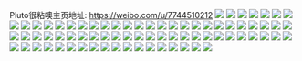 Pluto很粘噢主页地址: https://weibo.com/u/7744510212 
![](https://wx4.sinaimg.cn/mw2000/008s7aT2gy1h961npsupij32c02c0kjm.jpg) 
![](https://wx4.sinaimg.cn/mw2000/008s7aT2gy1h961nk6kfmj30zk0k0q75.jpg) 
![](https://wx4.sinaimg.cn/mw2000/008s7aT2gy1h8rnaagovvj31hc0u0196.jpg) 
![](https://wx4.sinaimg.cn/mw2000/008s7aT2gy1h8rnabujw2j32c0340e82.jpg) 
![](https://wx4.sinaimg.cn/mw2000/008s7aT2gy1h8rnaa0bh4j31hc0u04cp.jpg) 
![](https://wx4.sinaimg.cn/mw2000/008s7aT2gy1h8c10vjjppj31hc0u0aoq.jpg) 
![](https://wx4.sinaimg.cn/mw2000/008s7aT2gy1h7npcii7unj32560zoh8t.jpg) 
![](https://wx4.sinaimg.cn/mw2000/008s7aT2gy1h7npcsy0qrj32560zo1ky.jpg) 
![](https://wx4.sinaimg.cn/mw2000/008s7aT2gy1h7npcv1663j32560zoe3j.jpg) 
![](https://wx4.sinaimg.cn/mw2000/008s7aT2gy1h7db54ofcsj32c0340x6q.jpg) 
![](https://wx4.sinaimg.cn/mw2000/008s7aT2gy1h6uulauwwbj33402c0e51.jpg) 
![](https://wx4.sinaimg.cn/mw2000/008s7aT2gy1h6uulh229hj30zo256npe.jpg) 
![](https://wx4.sinaimg.cn/mw2000/008s7aT2gy1h6uulhye3oj30zo2564g9.jpg) 
![](https://wx4.sinaimg.cn/mw2000/008s7aT2gy1h6lifl331kj30zo256e4i.jpg) 
![](https://wx4.sinaimg.cn/mw2000/008s7aT2gy1h6lifpqmloj30zo2564ia.jpg) 
![](https://wx4.sinaimg.cn/mw2000/008s7aT2gy1h691x4waouj30u01hc41f.jpg) 
![](https://wx4.sinaimg.cn/mw2000/008s7aT2gy1h50t7pahcpj30u01hcdpr.jpg) 
![](https://wx4.sinaimg.cn/mw2000/008s7aT2gy1h4vtnijvyxj32c02c0x6p.jpg) 
![](https://wx4.sinaimg.cn/mw2000/008s7aT2gy1h4vtnjz17sj31dc0ww1kx.jpg) 
![](https://wx4.sinaimg.cn/mw2000/008s7aT2gy1h4vtoluw02j31400u0dsb.jpg) 
![](https://wx4.sinaimg.cn/mw2000/008s7aT2gy1h4vtnv7u23j32c02c0x6p.jpg) 
![](https://wx4.sinaimg.cn/mw2000/008s7aT2gy1h4vtng2z26j30u01hcqb7.jpg) 
![](https://wx4.sinaimg.cn/mw2000/008s7aT2gy1h4ihn4k356j32c02c0kjm.jpg) 
![](https://wx4.sinaimg.cn/mw2000/008s7aT2gy1h4c2s54kbpj32bb333u0y.jpg) 
![](https://wx4.sinaimg.cn/mw2000/008s7aT2gy1h46sn07j8uj32c02c07wi.jpg) 
![](https://wx4.sinaimg.cn/mw2000/008s7aT2gy1h46sm1avk9j31sc1sctxv.jpg) 
![](https://wx4.sinaimg.cn/mw2000/008s7aT2gy1h46sm6uzpqj32c03401ky.jpg) 
![](https://wx4.sinaimg.cn/mw2000/008s7aT2gy1h46sm7nyc0j30qu1bpqco.jpg) 
![](https://wx4.sinaimg.cn/mw2000/008s7aT2gy1h46smbxn5qj33342bcb2a.jpg) 
![](https://wx4.sinaimg.cn/mw2000/008s7aT2gy1h46sn0y65sj30u00u0k2b.jpg) 
![](https://wx4.sinaimg.cn/mw2000/008s7aT2gy1h3vx6tf764j30u00u0k3c.jpg) 
![](https://wx4.sinaimg.cn/mw2000/008s7aT2gy1h3lo1dfoi3j30zo256qv5.jpg) 
![](https://wx4.sinaimg.cn/mw2000/008s7aT2gy1h3lo1q37q6j30zo2564qq.jpg) 
![](https://wx4.sinaimg.cn/mw2000/008s7aT2gy1h3lo1yfy2lj30u00u0ds9.jpg) 
![](https://wx4.sinaimg.cn/mw2000/008s7aT2gy1h3lo23f5yjj30u00u07f0.jpg) 
![](https://wx4.sinaimg.cn/mw2000/008s7aT2gy1h3ljfszmqaj30u00u0afi.jpg) 
![](https://wx4.sinaimg.cn/mw2000/008s7aT2gy1h3ljeqj6p4j31xz3407wi.jpg) 
![](https://wx4.sinaimg.cn/mw2000/008s7aT2gy1h3ljgb2p1pj30u00u0ah0.jpg) 
![](https://wx4.sinaimg.cn/mw2000/008s7aT2gy1h3dy03k485j30zo256npd.jpg) 
![](https://wx4.sinaimg.cn/mw2000/008s7aT2gy1h3dy145ct0j30zo256npd.jpg) 
![](https://wx4.sinaimg.cn/mw2000/008s7aT2gy1h3dxzek1mpj32c02c0npe.jpg) 
![](https://wx4.sinaimg.cn/mw2000/008s7aT2gy1h34sc53csvj30u01hc7eq.jpg) 
![](https://wx4.sinaimg.cn/mw2000/008s7aT2gy1h33o2sxg5bj30zo2564qp.jpg) 
![](https://wx4.sinaimg.cn/mw2000/008s7aT2gy1h33o2pdliqj30u01hcdsv.jpg) 
![](https://wx4.sinaimg.cn/mw2000/008s7aT2gy1h32g89kqjcj32c02c0x6p.jpg) 
![](https://wx4.sinaimg.cn/mw2000/008s7aT2gy1h32g8e0ys2j32c02c0b2a.jpg) 
![](https://wx4.sinaimg.cn/mw2000/008s7aT2gy1h32g9ejen2j30zo2564qp.jpg) 
![](https://wx4.sinaimg.cn/mw2000/008s7aT2gy1h32ge23bv5j30zo2564qp.jpg) 
![](https://wx4.sinaimg.cn/mw2000/008s7aT2gy1h2xq4ar3adj32c02c0kjl.jpg) 
![](https://wx4.sinaimg.cn/mw2000/008s7aT2gy1h2xq5c1432j30zo256hdt.jpg) 
![](https://wx4.sinaimg.cn/mw2000/008s7aT2gy1h2xq63u7q3j30u01hc4g4.jpg) 
![](https://wx4.sinaimg.cn/mw2000/008s7aT2gy1h2xq4h03rxj32c02c01ky.jpg) 
![](https://wx4.sinaimg.cn/mw2000/008s7aT2gy1h2xq5jhbfrj30zo2561kx.jpg) 
![](https://wx4.sinaimg.cn/mw2000/008s7aT2gy1h2xq53a7kdj30u01hcqgl.jpg) 
![](https://wx4.sinaimg.cn/mw2000/008s7aT2gy1h2xq5y1ib9j30zo256b29.jpg) 
![](https://wx4.sinaimg.cn/mw2000/008s7aT2gy1h2r1ti8nupj32c0340hdv.jpg) 
![](https://wx4.sinaimg.cn/mw2000/008s7aT2gy1h2d1zxlv97j31zg2omu0x.jpg) 
![](https://wx4.sinaimg.cn/mw2000/008s7aT2gy1h2d1zvt9huj328u30ee82.jpg) 
![](https://wx4.sinaimg.cn/mw2000/008s7aT2gy1h2d201vkayj32560zonpd.jpg) 
![](https://wx4.sinaimg.cn/mw2000/008s7aT2gy1h2d203iy5oj32c02c0b2b.jpg) 
![](https://wx4.sinaimg.cn/mw2000/008s7aT2gy1h2d204pvg8j32c02c04qq.jpg) 
![](https://wx4.sinaimg.cn/mw2000/008s7aT2gy1h2d2200u96j30zo2564qp.jpg) 
![](https://wx4.sinaimg.cn/mw2000/008s7aT2gy1h17hhl8n63j30zm0dsq6f.jpg) 
![](https://wx4.sinaimg.cn/mw2000/008s7aT2gy1h17hhklubdj30wi08zq4r.jpg) 
![](https://wx4.sinaimg.cn/mw2000/008s7aT2gy1h17hk0h2tzj30u01hcq6l.jpg) 
![](https://wx4.sinaimg.cn/mw2000/008s7aT2gy1h17hjlkjtej335s23tx6p.jpg) 
![](https://wx4.sinaimg.cn/mw2000/008s7aT2gy1h17hhkxwn2j30u01hcgxl.jpg) 
![](https://wx4.sinaimg.cn/mw2000/008s7aT2gy1h155s1zo8zj335s23thdu.jpg) 
![](https://wx4.sinaimg.cn/mw2000/008s7aT2gy1h155rylau7j335s23tb2a.jpg) 
![](https://wx4.sinaimg.cn/mw2000/008s7aT2gy1h155s09u3nj335s23t7wi.jpg) 
![](https://wx4.sinaimg.cn/mw2000/008s7aT2gy1h155vkce7wj30zo13x1bg.jpg) 
![](https://wx4.sinaimg.cn/mw2000/008s7aT2gy1h155wh14syj335s23tb2a.jpg) 
![](https://wx4.sinaimg.cn/mw2000/008s7aT2gy1h155wjdl3gj323u35qe82.jpg) 
![](https://wx4.sinaimg.cn/mw2000/008s7aT2gy1h0wda767qoj30u00u0wmv.jpg) 
![](https://wx4.sinaimg.cn/mw2000/008s7aT2gy1h03mcry4ygj30zo0f1dle.jpg) 
